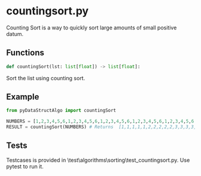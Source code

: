 # countingsort.py

Counting Sort is a way to quickly sort large amounts of small positive datum.

## Functions

```python
def countingSort(lst: list[float]) -> list[float]:
```

Sort the list using counting sort.

## Example

```python
from pyDataStructAlgo import countingSort

NUMBERS = [1,2,3,4,5,6,1,2,3,4,5,6,1,2,3,4,5,6,1,2,3,4,5,6,1,2,3,4,5,6]
RESULT = countingSort(NUMBERS) # Returns  [1,1,1,1,1,2,2,2,2,2,3,3,3,3,3,4,4,4,4,4,5,5,5,5,5,6,6,6,6,6]
```

## Tests

Testcases is provided in \test\algorithms\sorting\test_countingsort.py. Use pytest to run it.
